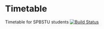 # Timetable
Timetable for SPBSTU students [![Build Status](https://travis-ci.org/BringBackChocolate/Timetable.svg?branch=master)](https://travis-ci.org/BringBackChocolate/Timetable)
